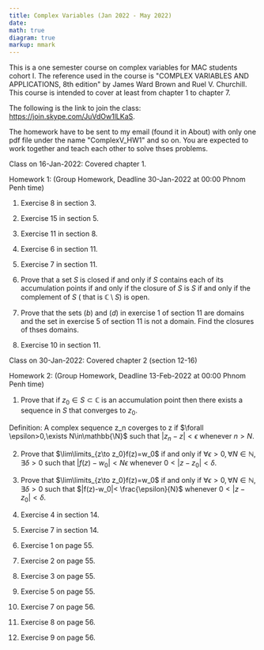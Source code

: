 ```yaml
---
title: Complex Variables (Jan 2022 - May 2022)
date: 
math: true
diagram: true
markup: mmark
---
```

This is a one semester course on complex variables for MAC students cohort I. The reference used in the course is "COMPLEX VARIABLES AND APPLICATIONS, 8th edition" by James Ward Brown and Ruel V. Churchill. This course is intended to cover at least from chapter 1 to chapter 7.

The following is the link to join the class:
<a href="https://join.skype.com/JuVdOw1lLKaS" target="_blank"> https://join.skype.com/JuVdOw1lLKaS</a>.

The homework have to be sent to my email (found it in About) with only one pdf file under the name "ComplexV_HW1" and so on. You are expected to work together and teach each other to solve thses problems.

Class on 16-Jan-2022: Covered chapter 1.

Homework 1: (Group Homework, Deadline 30-Jan-2022 at 00:00 Phnom Penh time)

1. Exercise 8 in section 3.

2. Exercise 15 in section 5.

3. Exercise 11 in section 8.

4. Exercise 6 in section 11.

5. Exercise 7 in section 11.

6. Prove that a set $S$ is closed if and only if $S$ contains each of its accumulation points if and only if the closure of $S$ is $S$ if and only if the complement of $S$ ( that is $\mathbb{C}\setminus S$) is open.

7. Prove that the sets $(b)$ and $(d)$ in exercise 1 of section 11 are domains and the set in exercise 5 of section 11 is not a domain. Find the closures of thses domains.

8. Exercise 10 in section 11.

Class on 30-Jan-2022: Covered chapter 2 (section 12-16)

Homework 2: (Group Homework, Deadline 13-Feb-2022 at 00:00 Phnom Penh time)

1. Prove that if $z_0 \in S\subset \mathbb{C}$ is an accumulation point then there exists a sequence in $S$ that converges to $z_0$.

Definition: A complex sequence z_n coverges to z if $\forall \epsilon>0,\exists N\in\mathbb{\N}$ such that $|z_n -z|< \epsilon$ whenever $n > N$.

2. Prove that $\lim\limits_{z\to z_0}f(z)=w_0$ if and only if $\forall\epsilon>0,\forall N\in \mathbb{N},\exists\delta>0$ such that $|f(z)-w_0|< N\epsilon$ whenever $0<|z-z_0|<\delta$.

3. Prove that $\lim\limits_{z\to z_0}f(z)=w_0$ if and only if $\forall\epsilon>0,\forall N\in \mathbb{N},\exists\delta>0$ such that $|f(z)-w_0|< \frac{\epsilon}{N}$ whenever $0<|z-z_0|<\delta$.

4. Exercise 4 in section 14.

5. Exercise 7 in section 14. 

6. Exercise 1 on page 55.

7. Exercise 2 on page 55.

8. Exercise 3 on page 55.

9. Exercise 5 on page 55.

10. Exercise 7 on page 56.

11. Exercise 8 on page 56.

12. Exercise 9 on page 56.






















